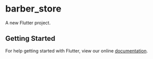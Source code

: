 # barber_store

A new Flutter project.

## Getting Started

For help getting started with Flutter, view our online
[documentation](https://flutter.io/).
